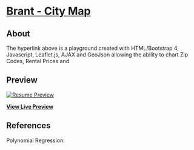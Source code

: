 # [Brant - City Map](https://brant-777.github.io/CityMap/)



## About

The hyperlink above is a playground created with HTML/Bootstrap 4, Javascript, Leaflet.js, AJAX and GeoJson allowing the ability to chart Zip Codes, Rental Prices and 



## Preview

[![Resume Preview](https://raw.githubusercontent.com/brant-777/CityMap/master/img/AlgoTrade.png)](https://brant-777.github.io/AlgoTrade/)

**[View Live Preview](https://brant-777.github.io/CityMap/)**


## References

Polynomial Regression: 
